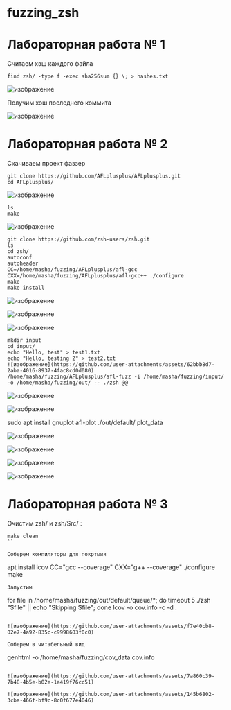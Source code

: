 # fuzzing_zsh
# Лабораторная работа № 1

Считаем хэш каждого файла

```
find zsh/ -type f -exec sha256sum {} \; > hashes.txt
```

![изображение](https://github.com/user-attachments/assets/3d269b2c-cdf4-45ba-a13c-84dcd6e4d46a)

 Получим хэш последнего коммита 
 
 ![изображение](https://github.com/user-attachments/assets/c754d2de-f6ba-4c49-beb7-5d428e81fbb6)

 # Лабораторная работа № 2
 
  Скачиваем проект фаззер

```
git clone https://github.com/AFLplusplus/AFLplusplus.git
cd AFLplusplus/ 
```

 ![изображение](https://github.com/user-attachments/assets/eb5b7274-917a-4801-8b0d-56786d9a4861)
 
```
ls
make
```

![изображение](https://github.com/user-attachments/assets/20ed1172-f7a8-484b-b2a5-2a05168be6de)

```
git clone https://github.com/zsh-users/zsh.git
ls
cd zsh/
autoconf
autoheader
CC=/home/masha/fuzzing/AFLplusplus/afl-gcc CXX=/home/masha/fuzzing/AFLplusplus/afl-gcc++ ./configure
make
make install
```

![изображение](https://github.com/user-attachments/assets/a4db7b75-cb68-4e8e-b476-bf15c57ca3cc)

![изображение](https://github.com/user-attachments/assets/3444f7d8-4f1b-4889-b491-653e0d28055b)

![изображение](https://github.com/user-attachments/assets/5fce00db-dc83-4759-905e-5155404d4898)

```
mkdir input
cd input/
echo "Hello, test" > test1.txt
echo "Hello, testing 2" > test2.txt
![изображение](https://github.com/user-attachments/assets/62bbb8d7-2aba-4016-8937-4fac8cd0d080)
/home/masha/fuzzing/AFLplusplus/afl-fuzz -i /home/masha/fuzzing/input/ -o /home/masha/fuzzing/out/ -- ./zsh @@
```

![изображение](https://github.com/user-attachments/assets/6cc2daf8-0082-4959-8e6d-f8c3ed70986d)

![изображение](https://github.com/user-attachments/assets/eee1339a-d9a1-4c1d-a790-47b1c8700aa9)

sudo apt install gnuplot
afl-plot ./out/default/ plot_data

![изображение](https://github.com/user-attachments/assets/41ed5170-46c8-4687-9d55-5dcebb0a4d1c)

![изображение](https://github.com/user-attachments/assets/5c87ba93-66fe-4b02-9706-c77efa8ba0b3)

![изображение](https://github.com/user-attachments/assets/6eb4c283-a0fe-40b6-b4af-575c6746228f)

![изображение](https://github.com/user-attachments/assets/803ca470-b5ab-4625-a5a4-f2426fbf6281)

 # Лабораторная работа № 3

Очистим zsh/ и zsh/Src/ :

```
make clean
``

Cоберем компиляторы для покртыия

``` 
apt install lcov
CC="gcc --coverage" CXX="g++ --coverage" ./configure 
make
```
Запустим

```
for file in /home/masha/fuzzing/out/default/queue/*; do timeout 5 ./zsh "$file" || echo "Skipping $file"; done
lcov -o cov.info -c -d .
```

![изображение](https://github.com/user-attachments/assets/f7e40cb8-02e7-4a92-835c-c9998603f0c0)

Соберем в читабельный вид

```
genhtml -o /home/masha/fuzzing/cov_data cov.info
```

![изображение](https://github.com/user-attachments/assets/7a860c39-7b48-4b5e-b02e-1a419f76cc51)

![изображение](https://github.com/user-attachments/assets/145b6802-3cba-466f-bf9c-8c0f677e4046)







 

